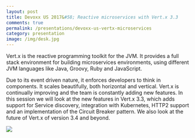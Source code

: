 ```yaml
---
layout: post
title: Devoxx US 2017&#58; Reactive microservices with Vert.x 3.3
comments: true
permalink: /presentations/devoxx-us-vertx-microservices
category: presentation
image: /img/desk.jpg
---
```


Vert.x is the reactive programming toolkit for the JVM. It provides a full stack environment for building microservices environments, using different JVM languages like Java, Groovy, Ruby and JavaScript.

Due to its event driven nature, it enforces developers to think in components. It scales beautifully, both horizontal and vertical. Vert.x is continually improving and the team is constantly adding new features. In this session we will look at the new features in Vert.x 3.3, which adds support for Service discovery, integration with Kubernetes, HTTP2 support and an implementation of the Circuit Breaker pattern. We also look at the future of Vert.x of version 3.4 and beyond.

[<img src="{{ site.url }}/img/devoxx.png">](http://cfp.devoxx.us/2017/talk/SSF-9137/Building_reactive_microservices_with_Vert.x_3.3_and_further)
